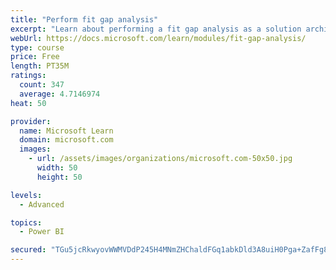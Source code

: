 ```yaml
---
title: "Perform fit gap analysis"
excerpt: "Learn about performing a fit gap analysis as a solution architect for Dynamics 365 and Microsoft Power Platform."
webUrl: https://docs.microsoft.com/learn/modules/fit-gap-analysis/
type: course
price: Free
length: PT35M
ratings:
  count: 347
  average: 4.7146974
heat: 50

provider:
  name: Microsoft Learn
  domain: microsoft.com
  images:
    - url: /assets/images/organizations/microsoft.com-50x50.jpg
      width: 50
      height: 50

levels:
  - Advanced

topics:
  - Power BI

secured: "TGu5jcRkwyovWWMVDdP245H4MNmZHChaldFGq1abkDld3A8uiH0Pga+ZafFg8wQa6xHPn++WTLnu86RgkkFgXZY2mSSq+2SxU6zjpCEhx5v3lx3glvnK/gP4hyOWLbJvndigirGiwW2VJVkk0pdAR72FvKf/DliPu/x6ZC/n95hOwNWLxJun4Q/DclRrizoStcaXx8T4Q3ARDiQs+XOIv+HeDSAQSSuXq8DGNnbdlG4GkEXNPh048CeBtzHWDGUeLVZNUTW1DyAhxmHzVPrTQjXfDA1IsuNZ6Un3Y5vcADnugk+fLv8BmUJT+UEJEvMckDDgJvG/YN4ZRMCT9VsSrPRF7FnmOzELJ5FKZWk9ZFGH3e2F3mCZpFcmIaIeYjM3lOLrdmyJw9xvpe+kSMv839m+J+LAYmbs0FOt0HRMr4E=;lvg4Teqq0h5iPA3kk0MnaQ=="
---
```


